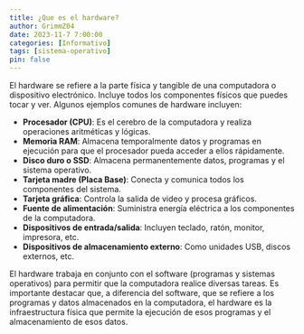 ```yaml
---
title: ¿Que es el hardware?
author: GrimmZ04
date: 2023-11-7 7:00:00
categories: [Informativo]
tags: [sistema-operativo]
pin: false
---
```


El hardware se refiere a la parte física y tangible de una computadora o dispositivo electrónico. Incluye todos los componentes físicos que puedes tocar y ver. Algunos ejemplos comunes de hardware incluyen:

- **Procesador (CPU)**: Es el cerebro de la computadora y realiza operaciones aritméticas y lógicas.
- **Memoria RAM**: Almacena temporalmente datos y programas en ejecución para que el procesador pueda acceder a ellos rápidamente.
- **Disco duro o SSD**: Almacena permanentemente datos, programas y el sistema operativo.
- **Tarjeta madre (Placa Base)**: Conecta y comunica todos los componentes del sistema.
- **Tarjeta gráfica**: Controla la salida de video y procesa gráficos.
- **Fuente de alimentación**: Suministra energía eléctrica a los componentes de la computadora.
- **Dispositivos de entrada/salida**: Incluyen teclado, ratón, monitor, impresora, etc.
- **Dispositivos de almacenamiento externo**: Como unidades USB, discos externos, etc.

El hardware trabaja en conjunto con el software (programas y sistemas operativos) para permitir que la computadora realice diversas tareas. Es importante destacar que, a diferencia del software, que se refiere a los programas y datos almacenados en la computadora, el hardware es la infraestructura física que permite la ejecución de esos programas y el almacenamiento de esos datos.